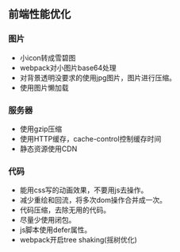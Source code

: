 ## 前端性能优化

### 图片

* 小icon转成雪碧图
* webpack对小图片base64处理
* 对背景透明没要求的使用jpg图片，图片进行压缩。
* 使用图片懒加载

### 服务器

* 使用gzip压缩
* 使用HTTP缓存，cache-control控制缓存时间
* 静态资源使用CDN

### 代码
* 能用css写的动画效果，不要用js去操作。
* 减少重绘和回流，将多次dom操作合并成一次。
* 代码压缩，去除无用的代码。
* 尽量少使用闭包。
* js脚本使用defer属性。
* webpack开启tree shaking(摇树优化)
